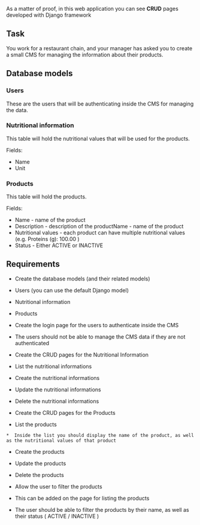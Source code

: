 As a matter of proof, in this web application you can see <b>CRUD</b> pages developed with Django framework

## Task

You work for a restaurant chain, and your manager has asked you to create a small CMS for managing the information about their products.

## Database models

### Users

These are the users that will be authenticating inside the CMS for managing the data.

### Nutritional information

This table will hold the nutritional values that will be used for the products.

Fields:

*   Name
*   Unit

### Products

This table will hold the products.

Fields:

*   Name - name of the product
*   Description - description of the productName - name of the product
*   Nutritional values - each product can have multiple nutritional values (e.g. Proteins (g): 100.00 )
*   Status - Either ACTIVE or INACTIVE

## Requirements

*  Create the database models (and their related models)

  * Users (you can use the default Django model)
  * Nutritional information
  * Products

*  Create the login page for the users to authenticate inside the CMS
*  The users should not be able to manage the CMS data if they are not authenticated
*  Create the CRUD pages for the Nutritional Information

  *  List the nutritional informations 
  *  Create the nutritional informations
  *  Update the nutritional informations
  *  Delete the nutritional informations

*  Create the CRUD pages for the Products

  *  List the products

    *  Inside the list you should display the name of the product, as well as the nutritional values of that product

  *  Create the products
  *  Update the products
  *  Delete the products

*  Allow the user to filter the products

  *  This can be added on the page for listing the products
  *  The user should be able to filter the products by their name, as well as their status ( ACTIVE / INACTIVE )